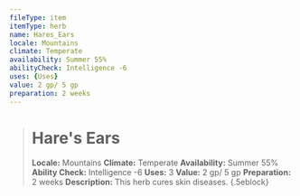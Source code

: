 ```yaml
---
fileType: item
itemType: herb
name: Hares_Ears
locale: Mountains
climate: Temperate
availability: Summer 55%
abilityCheck: Intelligence -6
uses: {Uses}
value: 2 gp/ 5 gp
preparation: 2 weeks
---
```

>#  Hare's Ears
>
> **Locale:** Mountains
> **Climate:** Temperate
> **Availability:** Summer 55%
> **Ability Check:** Intelligence -6
> **Uses:** 3
> **Value:** 2 gp/ 5 gp
> **Preparation:** 2 weeks
> **Description:** This herb cures skin diseases.
{.5eblock}

